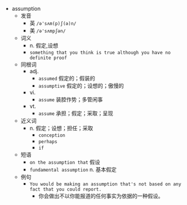 - assumption
  - 发音
    - 英 `/ə'sʌm(p)ʃ(ə)n/`
    - 美 `/ə'sʌmpʃən/`
  - 词义
    - n. 假定,设想
    - `something that you think is true although you have no definite proof`
  - 同根词
    - adj.
      - `assumed` 假定的；假装的
      - `assumptive` 假定的；设想的；傲慢的
    - vi.
      - `assume` 装腔作势；多管闲事
    - vt.
      - `assume` 承担；假定；采取；呈现
  - 近义词
    - n. 假定；设想；担任；采取
      - `conception`
      - `perhaps`
      - `if`
  - 短语
    - `on the assumption that` 假设 
    - `fundamental assumption` n. 基本假定 
  - 例句
    - `You would be making an assumption that's not based on any fact that you could report.`
      - 你会做出不以你能报道的任何事实为依据的一种假设。

